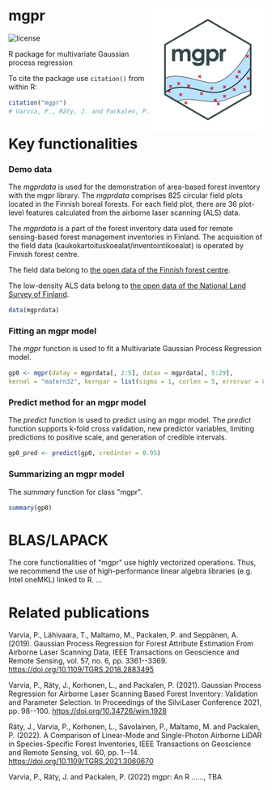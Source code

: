 mgpr <img src="figs/mgprlogo_nobg.png" width="220" align="right"/>
=================================================
![license](https://img.shields.io/badge/Licence-GPL--3-blue.svg) 

R package for multivariate Gaussian process regression 

To cite the package use `citation()` from within R:

```r
citation("mgpr")
# Varvia, P., Räty, J. and Packalen, P. (2022). mgpr....
```   

# Key functionalities

### Demo data

The *mgprdata* is used for the demonstration of area-based forest inventory with the mgpr library.
The *mgprdata* comprises 825 circular field plots located in the Finnish boreal forests. 
For each field plot, there are 36 plot-level features calculated from the airborne laser scanning (ALS) data.

The *mgprdata* is a part of the forest inventory data used for remote sensing-based forest management inventories in Finland. 
The acquisition of the field data (kaukokartoituskoealat/inventointikoealat) is operated by Finnish forest centre.

The field data belong to [the open data of the Finnish forest centre](https://www.metsakeskus.fi/fi/avoin-metsa-ja-luontotieto/metsatietoaineistot/metsavaratiedot).

The low-density ALS data belong to [the open data of the National Land Survey of Finland](https://www.maanmittauslaitos.fi/en/maps-and-spatial-data/expert-users/product-descriptions/laser-scanning-data-05-p). 

```r
data(mgprdata)
```  

### Fitting an mgpr model

The *mgpr* function is used to fit a Multivariate Gaussian Process Regression model.

```r
gp0 <- mgpr(datay = mgprdata[, 2:5], datax = mgprdata[, 5:29],
kernel = "matern32", kernpar = list(sigma = 1, corlen = 5, errorvar = 0.1))
```   

### Predict method for an mgpr model
The *predict* function is used to predict using an mgpr model. 
The *predict* function supports k-fold cross validation, new predictor variables, limiting predictions to positive scale, and generation of credible intervals.
```r
gp0_pred <- predict(gp0, credinter = 0.95)
```   

### Summarizing an mgpr model

The *summary* function for class "mgpr".

```r
summary(gp0)
```  

# BLAS/LAPACK
The core functionalities of "mgpr" use highly vectorized operations. Thus, we recommend the use of high-performance linear algebra libraries (e.g. Intel oneMKL) linked to R. ...

# Related publications

Varvia, P., Lähivaara, T., Maltamo, M., Packalen, P. and Seppänen, A. (2019). Gaussian Process Regression for Forest Attribute 
Estimation From Airborne Laser Scanning Data, IEEE Transactions on Geoscience and Remote Sensing, vol. 57, no. 6, pp. 3361--3369. https://doi.org/10.1109/TGRS.2018.2883495

Varvia, P., Räty, J., Korhonen, L., and Packalen, P. (2021). Gaussian Process Regression for Airborne Laser Scanning Based Forest Inventory: 
Validation and Parameter Selection. In Proceedings of the SilviLaser Conference 2021, pp. 98--100. https://doi.org/10.34726/wim.1928

Räty, J., Varvia, P., Korhonen, L., Savolainen, P., Maltamo, M. and Packalen, P. (2022). A Comparison of Linear-Mode and Single-Photon Airborne LiDAR in Species-Specific Forest Inventories, 
IEEE Transactions on Geoscience and Remote Sensing, vol. 60, pp. 1--14.  https://doi.org/10.1109/TGRS.2021.3060670

Varvia, P., Räty, J. and Packalen, P. (2022) mgpr: An R ......, TBA 



